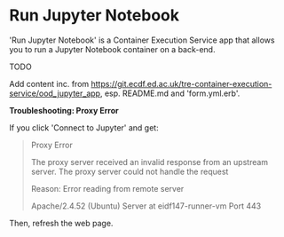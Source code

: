 # Run Jupyter Notebook

'Run Jupyter Notebook' is a Container Execution Service app that allows you to run a Jupyter Notebook container on a back-end.

TODO

Add content inc. from https://git.ecdf.ed.ac.uk/tre-container-execution-service/ood_jupyter_app, esp. README.md and 'form.yml.erb'.

**Troubleshooting: Proxy Error**

If you click 'Connect to Jupyter' and get:

> Proxy Error
>
> The proxy server received an invalid response from an upstream server.
> The proxy server could not handle the request
>
> Reason: Error reading from remote server
>
> Apache/2.4.52 (Ubuntu) Server at eidf147-runner-vm Port 443

Then, refresh the web page.
